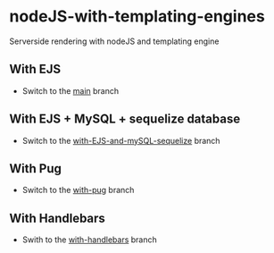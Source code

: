 # nodeJS-with-templating-engines
Serverside rendering with nodeJS and templating engine

## With **EJS**
  - Switch to the [main](https://github.com/Sabinerobart/nodeJS-with-templating-engines/tree/main) branch
  
## With **EJS + MySQL + sequelize database**
  - Switch to the [with-EJS-and-mySQL-sequelize](https://github.com/Sabinerobart/nodeJS-with-templating-engines/tree/with-EJS-and-mySQL-sequelize) branch

## With **Pug**
  - Switch to the [with-pug](https://github.com/Sabinerobart/nodeJS-with-templating-engines/tree/with-pug) branch

## With **Handlebars**
  - Swith to the [with-handlebars](https://github.com/Sabinerobart/nodeJS-with-templating-engines/tree/with-handlebars) branch
